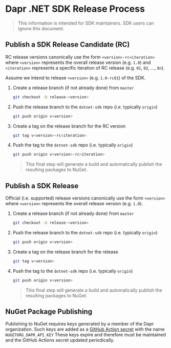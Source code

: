 # Dapr .NET SDK Release Process

> This information is intended for SDK maintainers. SDK users can ignore this document.

## Publish a SDK Release Candidate (RC)

RC release versions canonically use the form `<version>-rc<iteration>` where `<version>` represents the overall release version (e.g. `1.0`) and `<iteration>` represents a specific iteration of RC release (e.g. `01`, `02`, ..., `0n`). 

Assume we intend to release `<version>` (e.g. `1.0-rc01`) of the SDK.

1. Create a release branch (if not already done) from `master`

   ```bash
   git checkout -b release-<version>
   ```

1. Push the release branch to the `dotnet-sdk` repo (i.e. typically `origin`)

   ```bash
   git push origin v<version>
   ```

1. Create a tag on the release branch for the RC version

   ```bash
   git tag v<version>-rc<iteration>
   ```

1. Push the tag to the `dotnet-sdk` repo (i.e. typically `origin`)

   ```bash
   git push origin v<version>-rc<iteration>
   ```

   > This final step will generate a build and automatically publish the resulting packages to NuGet.

## Publish a SDK Release

Official (i.e. supported) release versions canonically use the form `<version>` where `<version>` represents the overall release version (e.g. `1.0`). 

1. Create a release branch (if not already done) from `master`

   ```bash
   git checkout -b release-<version>
   ```

1. Push the release branch to the `dotnet-sdk` repo (i.e. typically `origin`)

   ```bash
   git push origin v<version>
   ```

1. Create a tag on the release branch for the release

   ```bash
   git tag v<version>
   ```

1. Push the tag to the `dotnet-sdk` repo (i.e. typically `origin`)

   ```bash
   git push origin v<version>
   ```

   > This final step will generate a build and automatically publish the resulting packages to NuGet.

## NuGet Package Publishing

Publishing to NuGet requires keys generated by a member of the Dapr organization. Such keys are added as a [GitHub Action secret](https://github.com/dapr/dotnet-sdk/settings/secrets/actions) with the name `NUGETORG_DAPR_API_KEY` These keys expire and therefore must be maintained and the GitHub Actions secret updated periodically.
